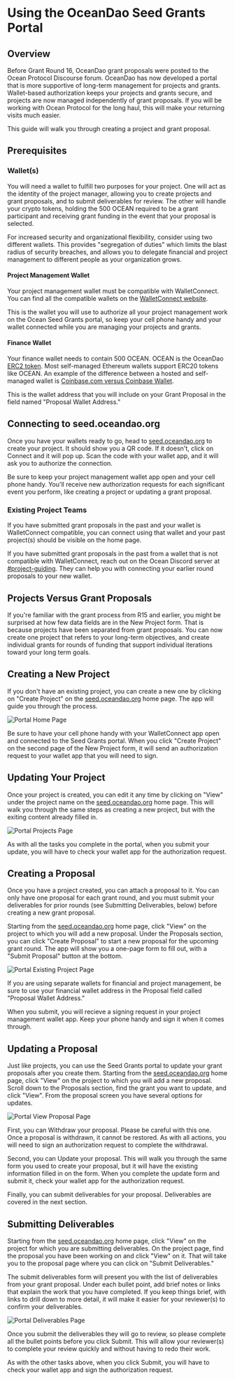 # Using the OceanDao Seed Grants Portal

## Overview

Before Grant Round 16, OceanDao grant proposals were posted to the Ocean Protocol Discourse forum. OceanDao has now developed a portal that is more supportive of long-term management for projects and grants. Wallet-based authorization keeps your projects and grants secure, and projects are now managed independently of grant proposals. If you will be working with Ocean Protocol for the long haul, this will make your returning visits much easier.

This guide will walk you through creating a project and grant proposal.

## Prerequisites

### Wallet(s)

You will need a wallet to fulfill two purposes for your project. One will act as the identity of the project manager, allowing you to create projects and grant proposals, and to submit deliverables for review. The other will handle your crypto tokens, holding the 500 OCEAN required to be a grant participant and receiving grant funding in the event that your proposal is selected.

For increased security and organizational flexibility, consider using two different wallets. This provides "segregation of duties" which limits the blast radius of security breaches, and allows you to delegate financial and project management to different people as your organization grows.

#### Project Management Wallet

Your project management wallet must be compatible with WalletConnect. You can find all the compatible wallets on the [WalletConnect website](https://walletconnect.com/registry?type=wallet).

This is the wallet you will use to authorize all your project management work on the Ocean Seed Grants portal, so keep your cell phone handy and your wallet connected while you are managing your projects and grants.

#### Finance Wallet

Your finance wallet needs to contain 500 OCEAN. OCEAN is the OceanDao [ERC2 token](https://en.wikipedia.org/wiki/ERC20). Most self-managed Ethereum wallets support ERC20 tokens like OCEAN. An example of the difference between a hosted and self-managed wallet is [Coinbase.com versus Coinbase Wallet](https://help.coinbase.com/en/wallet/getting-started/what-s-the-difference-between-coinbase-com-and-wallet).

This is the wallet address that you will include on your Grant Proposal in the field named "Proposal Wallet Address."

## Connecting to seed.oceandao.org

Once you have your wallets ready to go, head to [seed.oceandao.org](https://seed.oceandao.org) to create your project. It should show you a QR code. If it doesn't, click on Connect and it will pop up. Scan the code with your wallet app, and it will ask you to authorize the connection.

Be sure to keep your project management wallet app open and your cell phone handy. You'll receive new authorization requests for each significant event you perform, like creating a project or updating a grant proposal.

### Existing Project Teams

If you have submitted grant proposals in the past and your wallet is WalletConnect compatible, you can connect using that wallet and your past project(s) should be visible on the home page.

If you have submitted grant proposals in the past from a wallet that is not compatible with WalletConnect, reach out on the Ocean Discord server at [#project-guiding](https://discord.com/channels/612953348487905282/908016658239610920). They can help you with connecting your earlier round proposals to your new wallet.

## Projects Versus Grant Proposals

If you're familiar with the grant process from R15 and earlier, you might be surprised at how few data fields are in the New Project form. That is because projects have been separated from grant proposals. You can now create one project that refers to your long-term objectives, and create individual grants for rounds of funding that support individual iterations toward your long term goals.

## Creating a New Project

If you don't have an existing project, you can create a new one by clicking on "Create Project" on the [seed.oceandao.org](https://seed.oceandao.org) home page. The app will guide you through the process.

![Portal Home Page](https://github.com/Deadman-DAO/Web3HackerNetwork/blob/main/doc/ocean/portal-home-page.png "Portal Home Page")

Be sure to have your cell phone handy with your WalletConnect app open and connected to the Seed Grants portal. When you click "Create Project" on the second page of the New Project form, it will send an authorization request to your wallet app that you will need to sign.

## Updating Your Project

Once your project is created, you can edit it any time by clicking on "View" under the project name on the [seed.oceandao.org](https://seed.oceandao.org) home page. This will walk you through the same steps as creating a new project, but with the exiting content already filled in.

![Portal Projects Page](https://github.com/Deadman-DAO/Web3HackerNetwork/blob/main/doc/ocean/portal-projects-page.png "Portal Projects Page")

As with all the tasks you complete in the portal, when you submit your update, you will have to check your wallet app for the authorization request.

## Creating a Proposal

Once you have a project created, you can attach a proposal to it. You can only have one proposal for each grant round, and you must submit your deliverables for prior rounds (see Submitting Deliverables, below) before creating a new grant proposal.

Starting from the [seed.oceandao.org](https://seed.oceandao.org) home page, click "View" on the project to which you will add a new proposal. Under the Proposals section, you can click "Create Proposal" to start a new proposal for the upcoming grant round. The app will show you a one-page form to fill out, with a "Submit Proposal" button at the bottom.

![Portal Existing Project Page](https://github.com/Deadman-DAO/Web3HackerNetwork/blob/main/doc/ocean/portal-project-create-proposal-page.png "Portal Existing Project")

If you are using separate wallets for financial and project management, be sure to use your financial wallet address in the Proposal field called "Proposal Wallet Address."

When you submit, you will recieve a signing request in your project management wallet app. Keep your phone handy and sign it when it comes through.

## Updating a Proposal

Just like projects, you can use the Seed Grants portal to update your grant proposals after you create them. Starting from the [seed.oceandao.org](https://seed.oceandao.org) home page, click "View" on the project to which you will add a new proposal. Scroll down to the Proposals section, find the grant you want to update, and click "View". From the proposal screen you have several options for updates.

![Portal View Proposal Page](https://github.com/Deadman-DAO/Web3HackerNetwork/blob/main/doc/ocean/portal-view-proposal.png "Portal View Proposal Page")

First, you can Withdraw your proposal. Please be careful with this one. Once a proposal is withdrawn, it cannot be restored. As with all actions, you will need to sign an authorization request to complete the withdrawal.

Second, you can Update your proposal. This will walk you through the same form you used to create your proposal, but it will have the existing information filled in on the form. When you complete the update form and submit it, check your wallet app for the authorization request.

Finally, you can submit deliverables for your proposal. Deliverables are covered in the next section.

## Submitting Deliverables

Starting from the [seed.oceandao.org](https://seed.oceandao.org) home page, click "View" on the project for which you are submitting deliverables. On the project page, find the proposal you have been working on and click "View" on it. That will take you to the proposal page where you can click on "Submit Deliverables."

The submit deliverables form will present you with the list of deliverables from your grant proposal. Under each bullet point, add brief notes or links that explain the work that you have completed. If you keep things brief, with links to drill down to more detail, it will make it easier for your reviewer(s) to confirm your deliverables.

![Portal Deliverables Page](https://github.com/Deadman-DAO/Web3HackerNetwork/blob/main/doc/ocean/portal-submit-deliverables.png "Portal Deliverables Page")

Once you submit the deliverables they will go to review, so please complete all the bullet points before you click Submit. This will allow your reviewer(s) to complete your review quickly and without having to redo their work.

As with the other tasks above, when you click Submit, you will have to check your wallet app and sign the authorization request.

